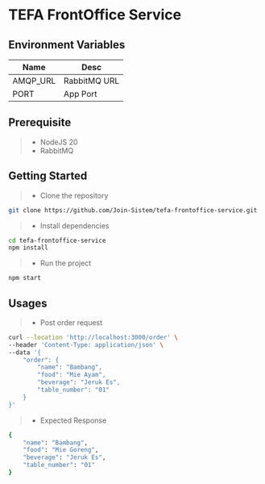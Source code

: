 # TEFA FrontOffice Service

## Environment Variables
Name     | Desc
---------|-------------
AMQP_URL | RabbitMQ URL
PORT     | App Port

## Prerequisite
> * NodeJS 20
> * RabbitMQ

## Getting Started
> * Clone the repository
```bash
git clone https://github.com/Join-Sistem/tefa-frontoffice-service.git
```
> * Install dependencies
```bash
cd tefa-frontoffice-service
npm install
```
> * Run the project
```bash
npm start
```

## Usages

> * Post order request
```bash
curl --location 'http://localhost:3000/order' \
--header 'Content-Type: application/json' \
--data '{
    "order": {
        "name": "Bambang",
        "food": "Mie Ayam",
        "beverage": "Jeruk Es",
        "table_number": "01"
    }
}'
```

> * Expected Response
```bash
{
    "name": "Bambang",
    "food": "Mie Goreng",
    "beverage": "Jeruk Es",
    "table_number": "01"
}
```